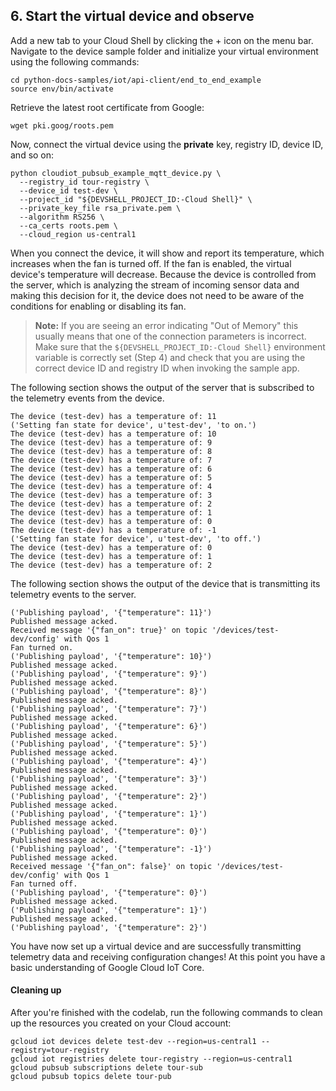 ## 6. Start the virtual device and observe

Add a new tab to your Cloud Shell by clicking the + icon on the menu bar. Navigate to the device sample folder and initialize your virtual environment using the following commands:

```
cd python-docs-samples/iot/api-client/end_to_end_example
source env/bin/activate
```

Retrieve the latest root certificate from Google:

```
wget pki.goog/roots.pem
```

Now, connect the virtual device using the **private** key, registry ID, device ID, and so on:

```
python cloudiot_pubsub_example_mqtt_device.py \
  --registry_id tour-registry \
  --device_id test-dev \
  --project_id "${DEVSHELL_PROJECT_ID:-Cloud Shell}" \
  --private_key_file rsa_private.pem \
  --algorithm RS256 \
  --ca_certs roots.pem \
  --cloud_region us-central1
```

When you connect the device, it will show and report its temperature, which increases when the fan is turned off. If the fan is enabled, the virtual device's temperature will decrease. Because the device is controlled from the server, which is analyzing the stream of incoming sensor data and making this decision for it, the device does not need to be aware of the conditions for enabling or disabling its fan.

> __Note:__ If you are seeing an error indicating "Out of Memory" this usually means that one of the connection parameters is incorrect. Make sure that the `${DEVSHELL_PROJECT_ID:-Cloud Shell}` environment variable is correctly set (Step 4) and check that you are using the correct device ID and registry ID when invoking the sample app.

The following section shows the output of the server that is subscribed to the telemetry events from the device.

```
The device (test-dev) has a temperature of: 11
('Setting fan state for device', u'test-dev', 'to on.')
The device (test-dev) has a temperature of: 10
The device (test-dev) has a temperature of: 9
The device (test-dev) has a temperature of: 8
The device (test-dev) has a temperature of: 7
The device (test-dev) has a temperature of: 6
The device (test-dev) has a temperature of: 5
The device (test-dev) has a temperature of: 4
The device (test-dev) has a temperature of: 3
The device (test-dev) has a temperature of: 2
The device (test-dev) has a temperature of: 1
The device (test-dev) has a temperature of: 0
The device (test-dev) has a temperature of: -1
('Setting fan state for device', u'test-dev', 'to off.')
The device (test-dev) has a temperature of: 0
The device (test-dev) has a temperature of: 1
The device (test-dev) has a temperature of: 2
```

The following section shows the output of the device that is transmitting its telemetry events to the server.

```
('Publishing payload', '{"temperature": 11}')
Published message acked.
Received message '{"fan_on": true}' on topic '/devices/test-dev/config' with Qos 1
Fan turned on.
('Publishing payload', '{"temperature": 10}')
Published message acked.
('Publishing payload', '{"temperature": 9}')
Published message acked.
('Publishing payload', '{"temperature": 8}')
Published message acked.
('Publishing payload', '{"temperature": 7}')
Published message acked.
('Publishing payload', '{"temperature": 6}')
Published message acked.
('Publishing payload', '{"temperature": 5}')
Published message acked.
('Publishing payload', '{"temperature": 4}')
Published message acked.
('Publishing payload', '{"temperature": 3}')
Published message acked.
('Publishing payload', '{"temperature": 2}')
Published message acked.
('Publishing payload', '{"temperature": 1}')
Published message acked.
('Publishing payload', '{"temperature": 0}')
Published message acked.
('Publishing payload', '{"temperature": -1}')
Published message acked.
Received message '{"fan_on": false}' on topic '/devices/test-dev/config' with Qos 1
Fan turned off.
('Publishing payload', '{"temperature": 0}')
Published message acked.
('Publishing payload', '{"temperature": 1}')
Published message acked.
('Publishing payload', '{"temperature": 2}')
```

You have now set up a virtual device and are successfully transmitting telemetry data and receiving configuration changes! At this point you have a basic understanding of Google Cloud IoT Core.

#### Cleaning up

After you're finished with the codelab, run the following commands to clean up the resources you created on your Cloud account:

```
gcloud iot devices delete test-dev --region=us-central1 --registry=tour-registry
gcloud iot registries delete tour-registry --region=us-central1
gcloud pubsub subscriptions delete tour-sub
gcloud pubsub topics delete tour-pub
```
